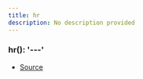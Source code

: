 ```yaml
---
title: hr
description: No description provided
---
```



### hr(): '\-\-\-'

- [Source](https://github.com/neplextech/micro-docgen/blob/fbfcd84c930585aff5882714b14f394715057a88/src/utils/md.ts#L82)